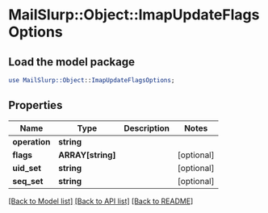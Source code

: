 # MailSlurp::Object::ImapUpdateFlagsOptions

## Load the model package
```perl
use MailSlurp::Object::ImapUpdateFlagsOptions;
```

## Properties
Name | Type | Description | Notes
------------ | ------------- | ------------- | -------------
**operation** | **string** |  | 
**flags** | **ARRAY[string]** |  | [optional] 
**uid_set** | **string** |  | [optional] 
**seq_set** | **string** |  | [optional] 

[[Back to Model list]](../README#documentation-for-models) [[Back to API list]](../README#documentation-for-api-endpoints) [[Back to README]](../README)


